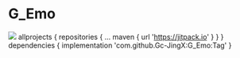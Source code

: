 # G_Emo
[![](https://jitpack.io/v/Gc-JingX/G_Emo.svg)](https://jitpack.io/#Gc-JingX/G_Emo)
	allprojects {
		repositories {
			...
			maven { url 'https://jitpack.io' }
		}
	}
	dependencies {
	        implementation 'com.github.Gc-JingX:G_Emo:Tag'
	}
